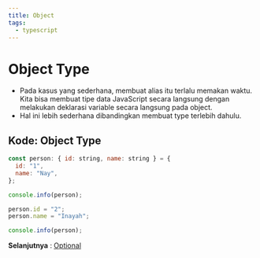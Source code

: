```yaml
---
title: Object
tags:
  - typescript
---
```


# Object Type

- Pada kasus yang sederhana, membuat alias itu terlalu memakan waktu. Kita bisa membuat tipe data JavaScript secara langsung dengan melakukan deklarasi variable secara langsung pada object.
- Hal ini lebih sederhana dibandingkan membuat type terlebih dahulu.

## Kode: Object Type

```js
const person: { id: string, name: string } = {
  id: "1",
  name: "Nay",
};

console.info(person);

person.id = "2";
person.name = "Inayah";

console.info(person);
```

**Selanjutnya** : [Optional](/backend/typescript/optional.md)
